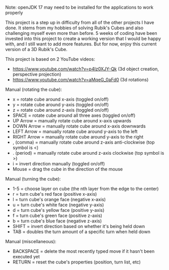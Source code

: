 Note: openJDK 17 may need to be installed for the applications to work properly
  
This project is a step up in difficulty from all of the other projects I have done. 
It stems from my hobbies of solving Rubik's Cubes and also challenging myself even more than before.
5 weeks of coding have been invested into this project to create a working version that I would be happy with, 
and I still want to add more features.
But for now, enjoy this current version of a 3D Rubik's Cube.

This project is based on 2 YouTube videos:
- https://www.youtube.com/watch?v=p4Iz0XJY-Qk (3d object creation, perspective projection)
- https://www.youtube.com/watch?v=aMqeG_0aFd0 (3d rotations)

Manual (rotating the cube): 
- x = rotate cube around x-axis (toggled on/off)
- y = rotate cube around y-axis (toggled on/off)
- z = rotate cube around z-axis (toggled on/off)
- SPACE = rotate cube around all three axes (toggled on/off)
- UP Arrow = manually rotate cube around x-axis upwards
- DOWN Arrow = manually rotate cube around x-axis downwards
- LEFT Arrow = manually rotate cube around y-axis to the left
- RIGHT Arrow = manually rotate cube around y-axis to the right
- , (comma) = manually rotate cube around z-axis anti-clockwise (top symbol is <)
- . (period) = manually rotate cube around z-axis clockwise (top symbol is >)
- i = invert direction manually (toggled on/off)
- Mouse = drag the cube in the direction of the mouse

Manual (turning the cube):
- 1-5 = choose layer on cube (the nth layer from the edge to the center)
- r = turn cube's red face (positive x-axis)
- l = turn cube's orange face (negative x-axis)
- u = turn cube's white face (negative y-axis)
- d = turn cube's yellow face (positive y-axis)
- f = turn cube's green face (positive z-axis)
- b = turn cube's blue face (negative z-axis)
- SHIFT = invert direction based on whether it's being held down
- TAB = doubles the turn amount of a specific turn when held down

Manual (miscellaneous):
- BACKSPACE = delete the most recently typed move if it hasn't been executed yet
- RETURN = reset the cube's properties (position, turn list, etc)
